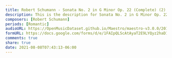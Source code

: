 ```yaml
---
title: Robert Schumann - Sonata No. 2 in G Minor Op. 22 (Complete) (2)
description: This is the description for Sonata No. 2 in G Minor Op. 22 (Complete) by Robert Schumann
composers: [Robert Schumann]
periods: [Romantic]
audioURL: https://OpenMusicDataset.github.io/Maestro/maestro-v3.0.0/2017/MIDI-Unprocessed_073_PIANO073_MID--AUDIO-split_07-08-17_Piano-e_2-02_wav--4.midi
formURL: https://docs.google.com/forms/d/e/1FAIpQLScAtAyaT2E9LYQyz2haD1nGRZoZoC7Q2jCpD1hXQve_yklgxA/viewform
comments: true
share: true
date: 2021-08-08T07:43:13-06:00
---
```

